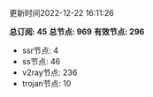 更新时间2022-12-22 16:11:26

**总订阅: 45**
**总节点: 969**
**有效节点: 296**
- ssr节点: 4
- ss节点: 46
- v2ray节点: 236
- trojan节点: 10
